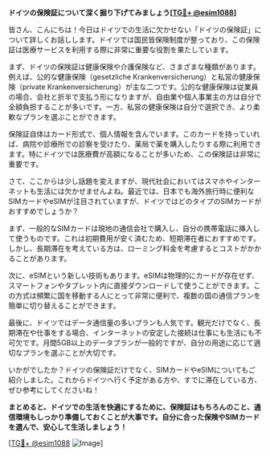 **ドイツの保険証について深く掘り下げてみましょう[[TG💪+ @esim1088](https://t.me/s/esim1088)]**

皆さん、こんにちは！今日はドイツでの生活に欠かせない「ドイツの保険証」について詳しくお話しします。ドイツでは国民皆保険制度が整っており、この保険証は医療サービスを利用する際に非常に重要な役割を果たしています。

まず、ドイツの保険証は健康保険や介護保険など、さまざまな種類があります。例えば、公的な健康保険（gesetzliche Krankenversicherung）と私営の健康保険（private Krankenversicherung）が主な二つです。公的な健康保険は従業員の場合、会社と折半で支払う形になりますが、自由業や個人事業主の方は自分で全額負担することが多いです。一方、私営の健康保険は自分で選択でき、より柔軟なプランを選ぶことができます。

保険証自体はカード形式で、個人情報を含んでいます。このカードを持っていれば、病院や診療所での診察を受けたり、薬局で薬を購入したりする際に利用できます。特にドイツでは医療費が高額になることが多いため、この保険証は非常に重要です。

さて、ここからは少し話題を変えますが、現代社会においてはスマホやインターネットも生活には欠かせませんよね。最近では、日本でも海外旅行時に便利なSIMカードやeSIMが注目されていますが、ドイツではどのタイプのSIMカードがおすすめでしょうか？

まず、一般的なSIMカードは現地の通信会社で購入し、自分の携帯電話に挿入して使うものです。これは初期費用が安く済むため、短期滞在者におすすめです。しかし、長期滞在を考えている方は、ローミング料金を考慮するとコストがかかることがあります。

次に、eSIMという新しい技術もあります。eSIMは物理的にカードが存在せず、スマートフォンやタブレット内に直接ダウンロードして使うことができます。この方式は頻繁に国を移動する人にとって非常に便利で、複数の国の通信プランを簡単に切り替えることができます。

最後に、ドイツではデータ通信量の多いプランも人気です。観光だけでなく、長期滞在や仕事をする場合、インターネットの安定した接続は仕事にも生活にも不可欠です。月間5GB以上のデータプランが一般的ですが、自分の用途に応じて適切なプランを選ぶことが大切です。

いかがでしたか？ドイツの保険証だけでなく、SIMカードやeSIMについてもご紹介しました。これからドイツへ行く予定がある方や、すでに滞在している方、ぜひ参考にしてくださいね！

**まとめると、ドイツでの生活を快適にするために、保険証はもちろんのこと、通信環境もしっかり準備しておくことが大事です。自分に合った保険やSIMカードを選んで、安心して生活しましょう！**

[[TG💪+ @esim1088](https://t.me/s/esim1088) ![Image](https://i.postimg.cc/Y0z9fWf4/image.png)]